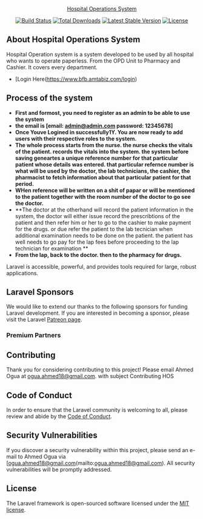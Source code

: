 <p align="center"><a href="(https://www.bfb.amtabiz.com/login" target="_blank">Hospital Operations System</a></p>

<p align="center">
<a href="https://travis-ci.org/laravel/framework"><img src="https://travis-ci.org/laravel/framework.svg" alt="Build Status"></a>
<a href="https://packagist.org/packages/laravel/framework"><img src="https://poser.pugx.org/laravel/framework/d/total.svg" alt="Total Downloads"></a>
<a href="https://packagist.org/packages/laravel/framework"><img src="https://poser.pugx.org/laravel/framework/v/stable.svg" alt="Latest Stable Version"></a>
<a href="https://packagist.org/packages/laravel/framework"><img src="https://poser.pugx.org/laravel/framework/license.svg" alt="License"></a>
</p>

## About Hospital Operations System

Hospital Operation system is a system developed to be used by all hospital who wants to operate paperless. From the OPD Unit to Pharmacy and Cashier. It covers every department.


- [Login Here(https://www.bfb.amtabiz.com/login)

## Process of the system
- **First and formost, you need to register as an admin to be able to use the system**
- **the email is [email: admin@admin.com  password: 12345678]**
- **Once Youve Logined in successfully1Y. You are now ready to add users with their respective roles to the system.**
- **The whole process starts from the nurse. the nurse checks the vitals of the patient. records the vitals into the system. the system before saving geneartes a unique reference number for that particular patient whose details was entered. that particular refernce number is what will be used by the doctor, the lab technicians, the cashier, the pharmacist to fetch information about that particular patient for that period.**
- **WHen reference will be written on a shit of papar or will be mentioned to the patient together with the room number of the doctor to go see the doctor.**
- **The doctor at the otherhand will record the patient information in the system, the doctor will either issue record the prescribtions of the patient and then refer him or her to go to the cashier to make payment for the drugs. or due refer the patient to the lab tecnician when additional examination needs to be done on the patient. the patient has well needs to go pay for the lap fees before proceeding to the lap technician for examination **
- **From the lap, back to the doctor. then to the pharmacy for drugs.**



Laravel is accessible, powerful, and provides tools required for large, robust applications.


## Laravel Sponsors

We would like to extend our thanks to the following sponsors for funding Laravel development. If you are interested in becoming a sponsor, please visit the Laravel [Patreon page](https://patreon.com/taylorotwell).

### Premium Partners



## Contributing

Thank you for considering contributing to this project! Please email Ahmed Ogua at [ogua.ahmed18@gmail.com](mailto:ogua.ahmed18@gmail.com). with subject Contributing HOS

## Code of Conduct

In order to ensure that the Laravel community is welcoming to all, please review and abide by the [Code of Conduct](https://laravel.com/docs/contributions#code-of-conduct).

## Security Vulnerabilities

If you discover a security vulnerability within this project, please send an e-mail to Ahmed Ogua via [ogua.ahmed18@gmail.com(mailto:ogua.ahmed18@gmail.com). All security vulnerabilities will be promptly addressed.

## License

The Laravel framework is open-sourced software licensed under the [MIT license](https://opensource.org/licenses/MIT).
